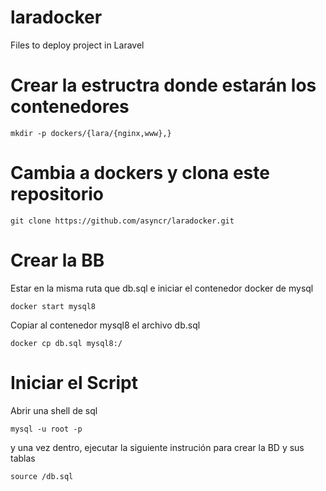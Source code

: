 # laradocker
Files to deploy project in Laravel
# Crear la estructra donde estarán los contenedores
``` mkdir -p dockers/{lara/{nginx,www},} ```

# Cambia a dockers y clona este repositorio

``` git clone https://github.com/asyncr/laradocker.git ```


# Crear la BB
Estar en la misma ruta que db.sql e iniciar el contenedor docker de mysql

```docker start mysql8```

Copiar al contenedor mysql8 el archivo db.sql

``` docker cp db.sql mysql8:/ ```

# Iniciar el Script

Abrir una shell de sql

```mysql -u root -p```

y una vez dentro, ejecutar la siguiente instrución para crear la BD y sus tablas

```source /db.sql```

